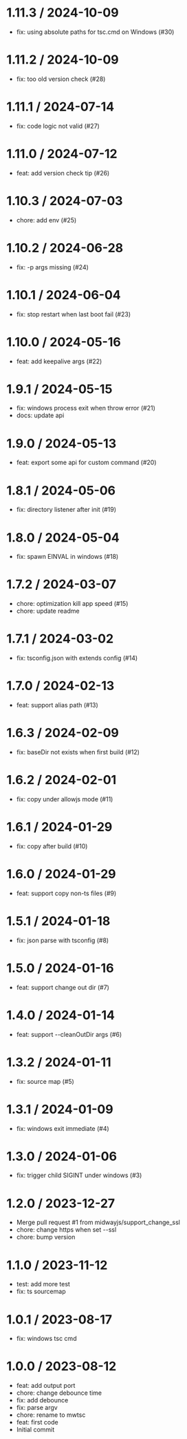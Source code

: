 
1.11.3 / 2024-10-09
===================

  * fix: using absolute paths for tsc.cmd on Windows (#30)

1.11.2 / 2024-10-09
===================

  * fix: too old version check (#28)

1.11.1 / 2024-07-14
===================

  * fix: code logic not valid (#27)

1.11.0 / 2024-07-12
===================

  * feat: add version check tip (#26)

1.10.3 / 2024-07-03
===================

  * chore: add env (#25)

1.10.2 / 2024-06-28
===================

  * fix: -p args missing (#24)

1.10.1 / 2024-06-04
===================

  * fix: stop restart when last boot fail (#23)

1.10.0 / 2024-05-16
===================

  * feat: add keepalive args (#22)

1.9.1 / 2024-05-15
==================

  * fix: windows process exit when throw error (#21)
  * docs: update api

1.9.0 / 2024-05-13
==================

  * feat: export some api for custom command (#20)

1.8.1 / 2024-05-06
==================

  * fix: directory listener after init (#19)

1.8.0 / 2024-05-04
==================

  * fix: spawn EINVAL in windows (#18)

1.7.2 / 2024-03-07
==================

  * chore: optimization kill app speed (#15)
  * chore: update readme

1.7.1 / 2024-03-02
==================

  * fix: tsconfig.json with extends config (#14)

1.7.0 / 2024-02-13
==================

  * feat: support alias path (#13)

1.6.3 / 2024-02-09
==================

  * fix: baseDir not exists when first build (#12)

1.6.2 / 2024-02-01
==================

  * fix: copy under allowjs mode (#11)


1.6.1 / 2024-01-29
==================

  * fix: copy after build (#10)

1.6.0 / 2024-01-29
==================

  * feat: support copy non-ts files (#9)

1.5.1 / 2024-01-18
==================

  * fix: json parse with tsconfig (#8)

1.5.0 / 2024-01-16
==================

  * feat: support change out dir (#7)

1.4.0 / 2024-01-14
==================

  * feat: support --cleanOutDir args (#6)

1.3.2 / 2024-01-11
==================

  * fix: source map (#5)

1.3.1 / 2024-01-09
==================

  * fix: windows exit immediate (#4)

1.3.0 / 2024-01-06
==================

  * fix: trigger child SIGINT under windows (#3)

1.2.0 / 2023-12-27
==================

  * Merge pull request #1 from midwayjs/support_change_ssl
  * chore: change https when set --ssl
  * chore: bump version

1.1.0 / 2023-11-12
==================

  * test: add more test
  * fix: ts sourcemap

1.0.1 / 2023-08-17
==================

  * fix: windows tsc cmd

1.0.0 / 2023-08-12
==================

  * feat: add output port
  * chore: change debounce time
  * fix: add debounce
  * fix: parse argv
  * chore: rename to mwtsc
  * feat: first code
  * Initial commit
